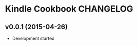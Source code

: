 Kindle Cookbook CHANGELOG
=========================

v0.0.1 (2015-04-26)
-------------------
- Development started
